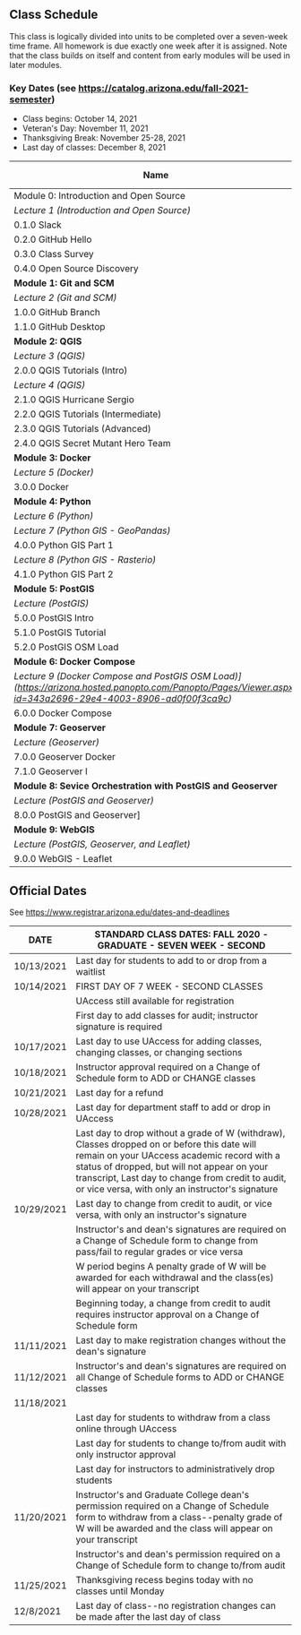 
## Class Schedule

This class is logically divided into units to be completed over a seven-week time frame. All homework is due exactly one week after it is assigned. Note that the class builds on itself and content from early modules will be used in later modules.

### Key Dates (see https://catalog.arizona.edu/fall-2021-semester)
- Class begins: October 14, 2021
- Veteran's Day: November 11, 2021
- Thanksgiving Break: November 25-28, 2021
- Last day of classes:  December 8, 2021

|  **Name** | **Start Date** | **Due Date** | **Points** |
| --- | --- | --- | --- |
|  Module 0: Introduction and Open Source |  |  |  |
|  _Lecture 1 (Introduction and Open Source)_ |  |  |  |
|  0.1.0 Slack | 10/18 | 10/25 | 10 |
|  0.2.0 GitHub Hello | 10/18 | 10/25 | 10 |
|  0.3.0 Class Survey | 10/18 | 10/25 | 100 |
|  0.4.0 Open Source Discovery | 10/18 | 10/28 | 20 |
|  **Module 1: Git and SCM** |  |  |  |
|  _Lecture 2 (Git and SCM)_ |  |  |  |
|  1.0.0 GitHub Branch | 10/19 | 10/26 | 20 |
|  1.1.0 GitHub Desktop | 10/19 | 10/26 | 10 |
|  **Module 2: QGIS** |  |  |  |
|  _Lecture 3 (QGIS)_ |  |  |  |
|  2.0.0 QGIS Tutorials (Intro) | 10/25 | 11/1 | 30 |
|  _Lecture 4 (QGIS)_ |  |  |  |
|  2.1.0 QGIS Hurricane Sergio | 10/25 | 11/1 | 40 |
|  2.2.0 QGIS Tutorials (Intermediate) | 10/26 | 11/2 | 30 |
|  2.3.0 QGIS Tutorials (Advanced) | 10/26 | 11/2 | 30 |
|  2.4.0 QGIS Secret Mutant Hero Team | 10/27 | 11/3 | 40 |
|  **Module 3: Docker** |  |  |  |
|  _Lecture 5 (Docker)_ |  |  |  |
|  3.0.0 Docker | 11/1 | 11/8 | 60 |
|  **Module 4: Python** |  |  |  |
|  _Lecture 6 (Python)_ |  |  |  |
|  _Lecture 7 (Python GIS - GeoPandas)_ |  |  |  |
|  4.0.0 Python GIS Part 1 | 11/2 | 11/9 | 40 |
|  _Lecture 8 (Python GIS - Rasterio)_ |  |  |  |
|  4.1.0 Python GIS Part 2 | 11/8 | 11/14 | 40 |
|  **Module 5: PostGIS** |  |  |  |
|  _Lecture (PostGIS)_ |  |  |  |
|  5.0.0 PostGIS Intro | 11/12 | 11/19 | 40 |
|  5.1.0 PostGIS Tutorial | 11/13 | 11/20 | 40 |
|  5.2.0 PostGIS OSM Load | 11/18 | 11/25 | 50 |
|  **Module 6: Docker Compose** |  |  |  |
|  _Lecture 9 (Docker Compose and PostGIS OSM Load)](https://arizona.hosted.panopto.com/Panopto/Pages/Viewer.aspx?id=343a2696-29e4-4003-8906-ad0f00f3ca9c)_ |  |  |  |
|  6.0.0 Docker Compose | 11/19 | 11/26 | 40 |
|  **Module 7: Geoserver** |  |  |  |
|  _Lecture (Geoserver)_ |  |  |  |
|  7.0.0 Geoserver Docker | 11/20 | 11/27 | 40 |
|  7.1.0 Geoserver I | 11/27 | 12/4 | 30 |
|  **Module 8: Sevice Orchestration with PostGIS and Geoserver** |  |  |  |
|  _Lecture (PostGIS and Geoserver)_ |  |  |  |
|  8.0.0 PostGIS and Geoserver] | 11/28 | 12/5 | 40 |
|  **Module 9: WebGIS** |  |  |  |
|  _Lecture (PostGIS, Geoserver, and Leaflet)_ |  |  |  |
|  9.0.0 WebGIS - Leaflet | 11/29 | 12/6 | 40 |

## Official Dates
See https://www.registrar.arizona.edu/dates-and-deadlines

|  DATE | STANDARD CLASS DATES: FALL 2020 - GRADUATE - SEVEN WEEK - SECOND |
| --- | --- |
|  10/13/2021 | Last day for students to add to or drop from a waitlist |
|  10/14/2021 | FIRST DAY OF 7 WEEK - SECOND CLASSES |
|  | UAccess still available for registration |
|  | First day to add classes for audit; instructor signature is required |
|  10/17/2021 | Last day to use UAccess for adding classes, changing classes, or changing sections |
|  10/18/2021 | Instructor approval required on a Change of Schedule form to ADD or CHANGE classes |
|  10/21/2021 | Last day for a refund |
|  10/28/2021 | Last day for department staff to add or drop in UAccess |
|  | Last day to drop without a grade of W (withdraw),  Classes dropped on or before this date will remain on your UAccess academic record with a status of dropped, but will not appear on your transcript, Last day to change from credit to audit, or vice versa, with only an instructor's signature |
|  10/29/2021 | Last day to change from credit to audit, or vice versa, with only an instructor's signature |
|  | Instructor's and dean's signatures are required on a Change of Schedule form to change from pass/fail to regular grades or vice versa |
|  | W period begins A penalty grade of W will be awarded for each withdrawal and the class(es) will appear on your transcript |
|  | Beginning today, a change from credit to audit requires instructor approval on a Change of Schedule form |
|  11/11/2021| Last day to make registration changes without the dean's signature |
|  11/12/2021 | Instructor's and dean's signatures are required on all Change of Schedule forms to ADD or CHANGE classes |
|  11/18/2021 |  |
|  | Last day for students to withdraw from a class online through UAccess |
|  | Last day for students to change to/from audit with only instructor approval |
|  | Last day for instructors to administratively drop students |
|  11/20/2021 | Instructor's and Graduate College dean's permission required on a Change of Schedule form to withdraw from a class--penalty grade of W will be awarded and the class will appear on your transcript |
|  | Instructor's and dean's permission required on a Change of Schedule form to change to/from audit |
|  11/25/2021| Thanksgiving recess begins today with no classes until Monday |
|  12/8/2021| Last day of class--no registration changes can be made after the last day of class |
